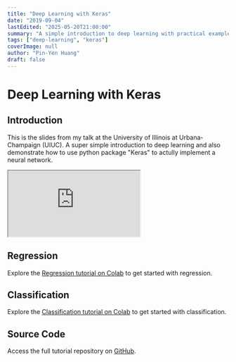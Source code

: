 ```yaml
---
title: "Deep Learning with Keras"
date: "2019-09-04"
lastEdited: "2025-05-20T21:00:00"
summary: "A simple introduction to deep learning with practical examples using the Keras Python package."
tags: ["deep-learning", "keras"]
coverImage: null
author: "Pin-Yen Huang"
draft: false
---
```


# Deep Learning with Keras

## Introduction

This is the slides from my talk at the University of Illinois at Urbana-Champaign (UIUC). A super simple introduction to deep learning and also demonstrate how to use python package "Keras" to actully implement a neural network.

<div class="relative w-full max-w-4xl aspect-video mx-auto overflow-hidden rounded-md my-12">
	<iframe
		class="absolute top-0 left-0 w-full h-full"
		src="https://docs.google.com/presentation/d/e/2PACX-1vQNdJUjHCt1P8G7y1SI9NzWSL57-CytW0cAE7v4BxjB1Gn1l3r7R_1VaoPkmM7E_Xw-HeYokEeJQ_2_/embed?start=false&loop=false&delayms=10000"
		allowfullscreen
		title="Embedded Google Slides"
	></iframe>
</div>

## Regression

Explore the [Regression tutorial on Colab](https://colab.research.google.com/github/PM25/Deep_Learning_Tutorial/blob/master/Introduction.ipynb) to get started with regression.

## Classification

Explore the [Classification tutorial on Colab](https://colab.research.google.com/github/PM25/Deep_Learning_Tutorial/blob/master/MNIST.ipynb) to get started with classification.

## Source Code

Access the full tutorial repository on [GitHub](https://github.com/pm25/deep_learning_tutorial).
